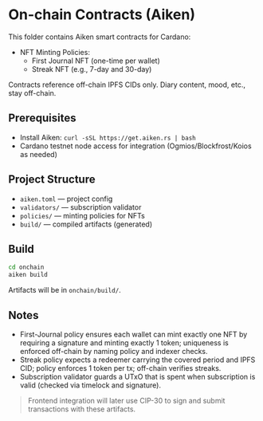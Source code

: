 # On-chain Contracts (Aiken)

This folder contains Aiken smart contracts for Cardano:

- NFT Minting Policies:
  - First Journal NFT (one-time per wallet)
  - Streak NFT (e.g., 7-day and 30-day)

Contracts reference off-chain IPFS CIDs only. Diary content, mood, etc., stay off-chain.

## Prerequisites

- Install Aiken: `curl -sSL https://get.aiken.rs | bash`
- Cardano testnet node access for integration (Ogmios/Blockfrost/Koios as needed)

## Project Structure

- `aiken.toml` — project config
- `validators/` — subscription validator
- `policies/` — minting policies for NFTs
- `build/` — compiled artifacts (generated)

## Build

```bash
cd onchain
aiken build
```

Artifacts will be in `onchain/build/`.

## Notes

- First-Journal policy ensures each wallet can mint exactly one NFT by requiring a signature and minting exactly 1 token; uniqueness is enforced off-chain by naming policy and indexer checks.
- Streak policy expects a redeemer carrying the covered period and IPFS CID; policy enforces 1 token per tx; off-chain verifies streaks.
- Subscription validator guards a UTxO that is spent when subscription is valid (checked via timelock and signature).

> Frontend integration will later use CIP-30 to sign and submit transactions with these artifacts.
